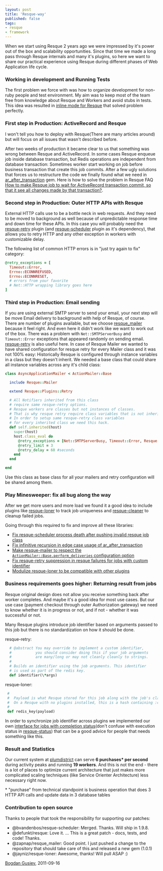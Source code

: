 ```yaml
--- 
layout: post
title: 'Resque-way'
published: false
tags: 
- resque
- framework
---
```


When we start using Resque 2 years ago we were impressed by it's power out of the box and scalability opportunities.
Since that time we made a long pass through Resque internals and many it's plugins, so here we want to share our practical experience using Resque during different phases of Web Application life cycle.

<!--more-->
### Working in development and Running Tests

The first problem we force with was how to organize development for non-ruby people and test environment. My aim was to keep most of the team free from knowledge about Resque and Workers and avoid stubs in tests. This idea was resulted in [inline mode for Resque](https://github.com/defunkt/resque/commit/b4fcfa787e27cc564ad69ef0951d6df72d5b4816) that solved problem perfectly.


### First step in Production: ActiveRecord and Resque

I won't tell you how to deploy with Resque(There are many articles around) but will focus on all issues that wasn't described before.

After two weeks of production it became clear to us that something was wrong between Resque and ActiveRecord. 
In some cases Resque enqueue job inside database transaction, but Redis operations are independent from database transaction: Sometimes worker start working on job before business transaction that create this job commits. After a few ugly solutions that forces us to restructure the code we finally found what we need in [ar\_after\_transaction](https://github.com/grosser/ar_after_transaction) gem.  Here is how to solve the problem in Resque FAQ [How to make Resque job to wait for ActiveRecord transaction commit, so that it see all changes made by that transaction?](https://github.com/defunkt/resque/wiki/FAQ).

### Second step in Production: Outer HTTP APIs with Resque

External HTTP calls use to be a bottle neck in web requests. And they need to be moved to background as well because of unpredictable response time and down time for these APIs. In this case you will probably need the [resque-retry](https://github.com/lantins/resque-retry) plugin (and [resque-scheduler](https://github.com/bvandenbos/resque-scheduler) plugin as it's dependency), that allows you to retry HTTP and any other exception in workers with customizable delay.

The following list of common HTTP errors is in "just try again to fix" category:

``` ruby
@retry_exceptions = [
  Timeout::Error, 
  Errno::ECONNREFUSED,
  Errno::ECONNRESET,
  # errors from your favorite 
  # Net::HTTP wrapping library goes here
]
```

### Third step in Production: Email sending

If you are using external SMTP server to send your email, your next step will be move Email delivery to background with help of Resque, of course. There are number of plugins available, but we choose [resque\_mailer](https://github.com/zapnap/resque_mailer) because it feel right. And even here it didn't work like we want to work out of the box. There was a problem with `Net::SMTPServerBusy` and `Timeout::Error` exceptions that appeared randomly on sending email. [resque-retry](https://github.com/lantins/resque-retry) is also useful here. In case of Resque Mailer we wanted to have shared configuration for resque retry for every Mailer class and it was not 100% easy: Historically Resque is configured through instance variables in a class but they doesn't inherit. We needed a base class that could share all instance variables across any it's child class:

``` ruby
class AsyncApplicationMailer < ActionMailer::Base

  include Resque::Mailer

  extend Resque::Plugins::Retry

  # All Notifiers inherited from this class 
  # require same resque-retry options.
  # Resque workers are classes but not instances of classes.
  # That is why resque retry require class variables that is not inherited
  # In order to setup same resque-retry class variables 
  # for every inherited class we need this hack.
  def self.inherited(host)
    super(host)
    host.class_eval do
      @retry_exceptions = [Net::SMTPServerBusy, Timeout::Error, Resque::DirtyExit]
      @retry_limit = 3
      @retry_delay = 60 #seconds
    end
  end

end
```

Use this class as base class for all your mailers and retry configuration will be shared among them.

### Play Minesweeper: fix all bug along the way

After we get more users and more load we found it a good idea to include plugins like [resque-loner](https://github.com/jayniz/resque-loner) to track job uniqueness and [resque-cleaner](https://github.com/ono/resque-cleaner) to cleanup failed jobs.

Going through this required to fix and improve all these libraries: 

* [Fix resque-scheduler process death after pushing invalid resque job class](https://github.com/bvandenbos/resque-scheduler/commit/7f65bba3bf9ec066b114c95a42b3a8b58736ff16)
* [Fix infinitive recursion in edge case usage of ar\_after\_transaction](https://github.com/grosser/ar_after_transaction/commit/a59386e31939d64a5c0f78b8732a29499ac97fae)
* [Make resque-mailer to respect the `ActionMailer::Base.perform_deliveries` configuration option](https://github.com/zapnap/resque_mailer/issues/3)
* [Fix resque-retry suppression in resque failures for jobs with custom identifier](https://github.com/lantins/resque-retry/pull/22)
* [Modulize resque-loner to be compatible with other plugins](https://github.com/jayniz/resque-loner/commit/2ada35a8a080cc2f2540ecf83a8461e4b0b2df0b)

### Business requirements goes higher: Returning result from jobs

Resque original design does not allow you receive something back after worker completes. And maybe it's a good idea for most use cases.
But our use case (payment checkout through outer Authorization gateway) we need to know whether it is in progress or not, and if not - whether it was successful or not. 

Many Resque plugins introduce job identifier based on arguments passed to this job but there is no standardization on how it should be done. 

resque-retry:

``` ruby
  # @abstract You may override to implement a custom identifier,
  #           you should consider doing this if your job arguments
  #           are many/long or may not cleanly cleanly to strings.
  #
  # Builds an identifier using the job arguments. This identifier
  # is used as part of the redis key.
  def identifier(\*args)
```

resque-loner:

``` ruby
 #
 #  Payload is what Resque stored for this job along with the job's class name.
 #  On a Resque with no plugins installed, this is a hash containing :class and :args
 #
 def redis_key(payload)
```

In order to synchronize job identifier across plugins we implemented our own [interface for jobs with completion status](https://gist.github.com/1222167)(don't confuse with execution status in [resque-status](https://github.com/quirkey/resque-status)) that can be a good advice for people that needs something like this.


### Result and Statistics

Our current system at [plumdistrict](http://plumdistrict.com) can serve **6 purchases\* per second** during activity peaks and running **19 workers**. And this is not the end - there is a lot of places to optimize current architecture that just makes more complicated scaling techniques (like Service Orienter Architecture) less necessary right now.

\* "purchase" from technical standpoint is business operation that does 3 HTTP API calls and update data in 3 database tables

### Contribution to open source

Thanks to people that took the responsibility for supporting our patches:

* @bvandenbos/resque-scheduler: Merged. Thanks. Will ship in 1.9.8.
* @defunkt/resque: Love it. ... This is a great patch - docs, tests, and code! Thanks. 
* @zapnap/resque\_mailer: Good point. I just pushed a change to the repository that should take care of this and released a new gem (1.0.1) 
* @jayniz/resque-loner: Awesome, thanks! Will pull ASAP :)
 

[Bogdan Gusiev](https://github.com/bogdan), 2011-09-16
